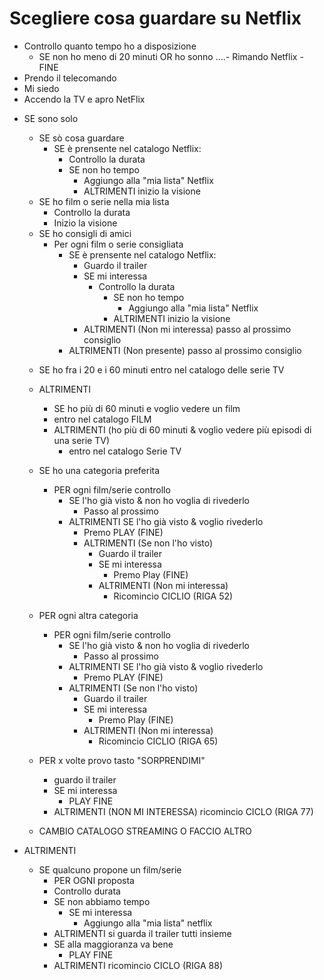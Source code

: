 # Scegliere cosa guardare su Netflix

- Controllo quanto tempo ho a disposizione
    - SE non ho meno di 20 minuti OR ho sonno
    ....- Rimando Netflix - FINE
- Prendo il telecomando
- Mi siedo
- Accendo la TV e apro NetFlix
<!-- TODO Installazione e login se avanza tempo -->

- SE sono solo
    <!-- PRIORITA' NELLA MIA TESTA -->

    - SE sò cosa guardare
        - SE è prensente nel catalogo Netflix:
            - Controllo la durata
            - SE non ho tempo 
                - Aggiungo alla "mia lista" Netflix
                - ALTRIMENTI inizio la visione
            
    <!-- LA MIA LISTA NETFLIX -->

    - SE ho film o serie nella mia lista
        - Controllo la durata
        - Inizio la visione

    <!-- CONSIGLI DI AMICI -->

    - SE ho consigli di amici 
        - Per ogni film o serie consigliata
            - SE è prensente nel catalogo Netflix:
                - Guardo il trailer
                - SE mi interessa
                    - Controllo la durata
                        - SE non ho tempo 
                            - Aggiungo alla "mia lista" Netflix
                        - ALTRIMENTI inizio la visione
                - ALTRIMENTI (Non mi interessa) passo al prossimo consiglio
            - ALTRIMENTI (Non presente) passo al prossimo consiglio
        
    <!-- NESSUNA IDEA -->

    - SE ho fra i 20 e i 60 minuti entro nel catalogo delle serie TV
    - ALTRIMENTI 
        - SE ho più di 60 minuti e voglio vedere un film
        - entro nel catalogo FILM
        - ALTRIMENTI (ho più di 60 minuti & voglio vedere più episodi di una serie TV)
            - entro nel catalogo Serie TV

    - SE ho una categoria preferita
        - PER ogni film/serie controllo 
            - SE l'ho già visto & non ho voglia di rivederlo
                - Passo al prossimo
            - ALTRIMENTI SE l'ho già visto & voglio rivederlo
                - Premo PLAY (FINE)
                - ALTRIMENTI (Se non l'ho visto)
                    - Guardo il trailer
                    - SE mi interessa
                        - Premo Play (FINE)
                    - ALTRIMENTI (Non mi interessa)
                        - Ricomincio CICLIO (RIGA 52)

    - PER ogni altra categoria 
        - PER ogni film/serie controllo 
            - SE l'ho già visto & non ho voglia di rivederlo
                - Passo al prossimo
            - ALTRIMENTI SE l'ho già visto & voglio rivederlo
                - Premo PLAY (FINE)
            - ALTRIMENTI (Se non l'ho visto)
                - Guardo il trailer
                - SE mi interessa
                    - Premo Play (FINE)
                - ALTRIMENTI (Non mi interessa)
                    - Ricomincio CICLIO (RIGA 65)

    - PER x volte provo tasto "SORPRENDIMI"
        - guardo il trailer
        - SE mi interessa
            - PLAY FINE
        - ALTRIMENTI (NON MI INTERESSA)
            ricomincio CICLO (RIGA 77)
    - CAMBIO CATALOGO STREAMING O FACCIO ALTRO
        
- ALTRIMENTI
    <!-- Priorità al GRUPPO -->
   - SE qualcuno propone un film/serie
        - PER OGNI proposta
        - Controllo durata
        - SE non abbiamo tempo
            - SE mi interessa
                - Aggiungo alla "mia lista" netflix
        - ALTRIMENTI si guarda il trailer tutti insieme
        - SE alla maggioranza va bene
            - PLAY FINE
        - ALTRIMENTI ricomincio CICLO (RIGA 88)
            







